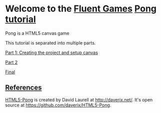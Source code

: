 Welcome to the [Fluent Games](http://fluentgames.com) [Pong tutorial](http://fluentgames.com/tutorials/pong)
============================================================================================================

Pong is a HTML5 canvas game

This tutorial is separated into multiple parts.

[Part 1: Creating the project and setup canvas](part01/README.md)

[Part 2](part02/README.md)

[Final](final/README.md)

[References](reference)
-----------------------

[HTML5-Pong](reference/HTML-Pong) is created by David Laurell at http://daverix.net/. It's open source at https://github.com/daverix/HTML5-Pong.
